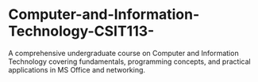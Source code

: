 # Computer-and-Information-Technology-CSIT113-
A comprehensive undergraduate course on Computer and Information Technology covering fundamentals, programming concepts, and practical applications in MS Office and networking.
